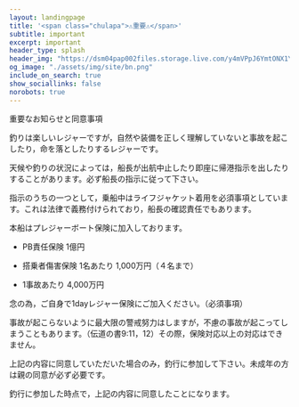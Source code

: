 ```yaml
---
layout: landingpage
title: '<span class="chulapa">⚠重要⚠</span>'
subtitle: important
excerpt: important
header_type: splash
header_img: "https://dsm04pap002files.storage.live.com/y4mVPpJ6YmtONX1Ygj0y-BkNJOLSN83lCXueLeunvNSWF4dbNiTQ32z4_zo2GlORDB-tgUkYhQWklOGqcex1qEV8g1X2QOlhmhkbVjQCcwhHfYWzLacUUAKmSRGi9pLdclNYc40ReYqUYMIlcpvV3RG0I0_tPOI4mHpfl8lzKgA0UZQ4FuUX6EvGZBO7xvGsqbs1rmDcwKdY5bX9aQwFvyNXw?encodeFailures=1&width=1520&height=855"
og_image: "./assets/img/site/bn.png"
include_on_search: true
show_sociallinks: false
norobots: true
---
```


重要なお知らせと同意事項

釣りは楽しいレジャーですが，自然や装備を正しく理解していないと事故を起こしたり，命を落としたりするレジャーです。

天候や釣りの状況によっては，船長が出航中止したり即座に帰港指示を出したりすることがあります。必ず船長の指示に従って下さい。

指示のうちの一つとして，乗船中はライフジャケット着用を必須事項としています。これは法律で義務付けられており，船長の確認責任でもあります。

本船はプレジャーボート保険に加入しております。

- PB責任保険  1億円

- 搭乗者傷害保険 1名あたり 1,000万円（４名まで）

- 1事故あたり 4,000万円

念の為，ご自身で1dayレジャー保険にご加入ください。（必須事項）

事故が起こらないように最大限の警戒努力はしますが，不慮の事故が起こってしまうこともあります。（伝道の書9:11，12）その際，保険対応以上の対応はできません。

上記の内容に同意していただいた場合のみ，釣行に参加して下さい。未成年の方は親の同意が必ず必要です。

釣行に参加した時点で，上記の内容に同意したことになります。
